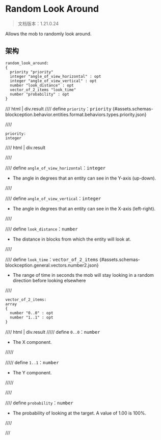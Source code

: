 # Random Look Around

> 文档版本：1.21.0.24

Allows the mob to randomly look around.

## 架构

```mcschema
random_look_around:
{
  priority "priority"
  integer "angle_of_view_horizontal" : opt
  integer "angle_of_view_vertical" : opt
  number "look_distance" : opt
  vector_of_2_items "look_time"
  number "probability" : opt
}

```

/// html | div.result
//// define
`priority`：<samp>priority</samp> {#assets.schemas-blockception.behavior.entities.format.behaviors.types.priority.json}


////

```mcschema
priority:
integer

```

//// html | div.result

////



//// define
`angle_of_view_horizontal`：<samp>integer</samp>

- The angle in degrees that an entity can see in the Y-axis (up-down).


////


//// define
`angle_of_view_vertical`：<samp>integer</samp>

- The angle in degrees that an entity can see in the X-axis (left-right).


////


//// define
`look_distance`：<samp>number</samp>

- The distance in blocks from which the entity will look at.


////


//// define
`look_time`：<samp>vector_of_2_items</samp> {#assets.schemas-blockception.general.vectors.number2.json}

- The range of time in seconds the mob will stay looking in a random direction before looking elsewhere


////

```mcschema
vector_of_2_items:
array
{
  number "0..0" : opt
  number "1..1" : opt
}

```

//// html | div.result
///// define
`0..0`：<samp>number</samp>

- The X component.


/////


///// define
`1..1`：<samp>number</samp>

- The Y component.


/////


////



//// define
`probability`：<samp>number</samp>

- The probability of looking at the target. A value of 1.00 is 100%.


////


///

